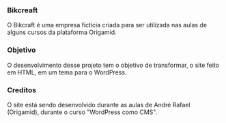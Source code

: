 ### Bikcreaft
O Bikcraft é uma empresa fictícia criada para ser utilizada nas aulas de alguns cursos da plataforma Origamid. 

### Objetivo
O desenvolvimento desse projeto tem o objetivo de transformar, o site feito em HTML, em um tema para o WordPress.

### Creditos
O site está sendo desenvolvido durante as aulas de André Rafael (Origamid), durante o curso "WordPress como CMS".